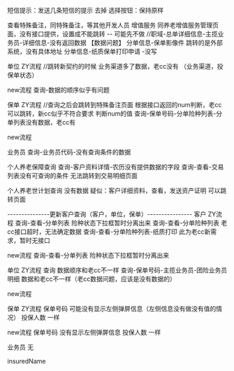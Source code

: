 短信提示：发送几条短信的提示 去掉
选择按钮：保持原样



查看特殊备注，同特殊备注，等其他开发人员
增值服务 同养老增值服务管理页面，没有接口提供，设置成不能跳转    -- 可能先不做
//职域-总单详细信息-主揽业务员-详细信息-没有返回数据  【数据问题】
分单信息-保单影像件  跳转的是外部系统，没有具体地址
分单信息-纸质保单打印申请 -没写


单位
ZY流程
//跳转新契约的时候  业务渠道多了数据，老cc没有  （业务渠道，投保单状态）

new流程
查询-数据的顺序似乎有问题


保单
ZY流程
//查询之后会跳转到特殊备注页面  根据接口返回的num判断，老cc可以跳转，新cc似乎不符合要求  判断num的值
查询-保单号码-分单险种列表-分单列表没有数据，老cc有

new流程


业务员
查询-业务员代码-没有查询条件的数据

个人养老保障查询
查询-客户资料详情-农历没有提供数据的字段
查询-查看-交易列表没有可查询的条件  无法跳转到交易明细页面


个人养老世计划查询
没有数据
疑似：客户详细资料，查看，发送资产证明  可以跳转页面




---------------更新客户查询（客户，单位，保单）----------------
客户
ZY流程
查询-查看-分单列表 险种状态下拉框暂时分离出来
查询-查看-分单险种列表 老cc接口超时，无法确定数据
查询-查看-分单险种列表-纸质打印 此为老cc新需求，暂时无接口

new流程
查询-查看-分单列表 险种状态下拉框暂时分离出来


单位
ZY流程
查询 数据顺序和老cc不一样
查询-保单号码-主揽业务员-团险业务员明细 数据和老cc不一样（老cc数据问题，应该是没有数据的）

new流程

保单
ZY流程
保单号码 可能没有显示左侧弹屏信息（左侧信息没有做没有值的情况）
投保人数  一样

new流程
保单号码 没有显示左侧弹屏信息
投保人数 一样


业务员
无

insuredName
